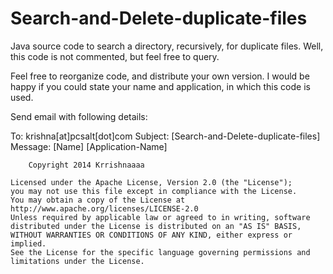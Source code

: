 Search-and-Delete-duplicate-files
=================================

Java source code to search a directory, recursively, for duplicate files. Well, this code is not commented, but feel free to query.

Feel free to reorganize code, and distribute your own version. I would be happy if you could state your name and application, in which this code is used.

Send email with following details:

  To:      krishna[at]pcsalt[dot]com
  Subject: [Search-and-Delete-duplicate-files]
  Message: [Name] [Application-Name]


		Copyright 2014 Krrishnaaaa
		
	Licensed under the Apache License, Version 2.0 (the "License");
	you may not use this file except in compliance with the License.
	You may obtain a copy of the License at
	http://www.apache.org/licenses/LICENSE-2.0
	Unless required by applicable law or agreed to in writing, software
	distributed under the License is distributed on an "AS IS" BASIS,
	WITHOUT WARRANTIES OR CONDITIONS OF ANY KIND, either express or implied.
	See the License for the specific language governing permissions and
	limitations under the License.
